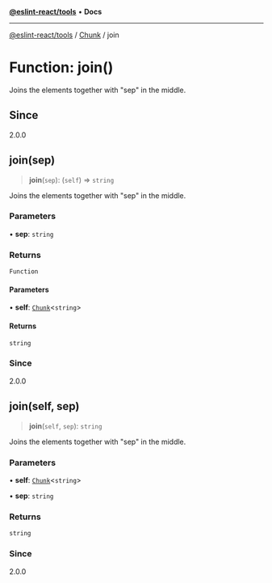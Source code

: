 [**@eslint-react/tools**](../../../README.md) • **Docs**

***

[@eslint-react/tools](../../../README.md) / [Chunk](../README.md) / join

# Function: join()

Joins the elements together with "sep" in the middle.

## Since

2.0.0

## join(sep)

> **join**(`sep`): (`self`) => `string`

Joins the elements together with "sep" in the middle.

### Parameters

• **sep**: `string`

### Returns

`Function`

#### Parameters

• **self**: [`Chunk`](../interfaces/Chunk.md)\<`string`\>

#### Returns

`string`

### Since

2.0.0

## join(self, sep)

> **join**(`self`, `sep`): `string`

Joins the elements together with "sep" in the middle.

### Parameters

• **self**: [`Chunk`](../interfaces/Chunk.md)\<`string`\>

• **sep**: `string`

### Returns

`string`

### Since

2.0.0
